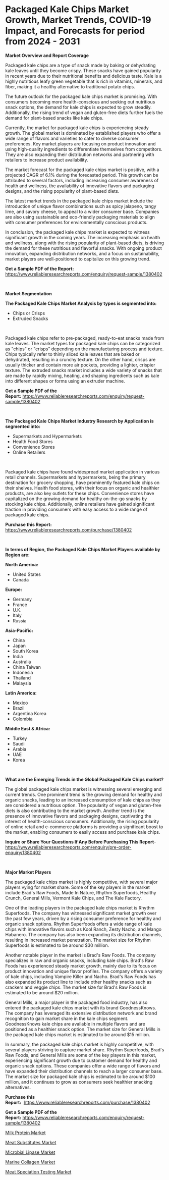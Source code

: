 <p><h1>Packaged Kale Chips Market Growth, Market Trends, COVID-19 Impact, and Forecasts for period from 2024 - 2031</h1></p><p><strong>Market Overview and Report Coverage</strong></p>
<p><p>Packaged kale chips are a type of snack made by baking or dehydrating kale leaves until they become crispy. These snacks have gained popularity in recent years due to their nutritional benefits and delicious taste. Kale is a highly nutritious leafy green vegetable that is rich in vitamins, minerals, and fiber, making it a healthy alternative to traditional potato chips.</p><p>The future outlook for the packaged kale chips market is promising. With consumers becoming more health-conscious and seeking out nutritious snack options, the demand for kale chips is expected to grow steadily. Additionally, the rising trend of vegan and gluten-free diets further fuels the demand for plant-based snacks like kale chips.</p><p>Currently, the market for packaged kale chips is experiencing steady growth. The global market is dominated by established players who offer a wide range of flavors and varieties to cater to diverse consumer preferences. Key market players are focusing on product innovation and using high-quality ingredients to differentiate themselves from competitors. They are also expanding their distribution networks and partnering with retailers to increase product availability.</p><p>The market forecast for the packaged kale chips market is positive, with a projected CAGR of 6.1% during the forecasted period. This growth can be attributed to several factors, including increasing consumer awareness of health and wellness, the availability of innovative flavors and packaging designs, and the rising popularity of plant-based diets.</p><p>The latest market trends in the packaged kale chips market include the introduction of unique flavor combinations such as spicy jalapeno, tangy lime, and savory cheese, to appeal to a wider consumer base. Companies are also using sustainable and eco-friendly packaging materials to align with consumer preferences for environmentally conscious products.</p><p>In conclusion, the packaged kale chips market is expected to witness significant growth in the coming years. The increasing emphasis on health and wellness, along with the rising popularity of plant-based diets, is driving the demand for these nutritious and flavorful snacks. With ongoing product innovation, expanding distribution networks, and a focus on sustainability, market players are well-positioned to capitalize on this growing trend.</p></p>
<p><strong>Get a Sample PDF of the Report:</strong> <a href="https://www.reliableresearchreports.com/enquiry/request-sample/1380402">https://www.reliableresearchreports.com/enquiry/request-sample/1380402</a></p>
<p>&nbsp;</p>
<p><strong>Market Segmentation</strong></p>
<p><strong>The Packaged Kale Chips Market Analysis by types is segmented into:</strong></p>
<p><ul><li>Chips or Crisps</li><li>Extruded Snacks</li></ul></p>
<p>&nbsp;</p>
<p><p>Packaged kale chips refer to pre-packaged, ready-to-eat snacks made from kale leaves. The market types for packaged kale chips can be categorized as "chips" or "crisps" depending on the manufacturing process and texture. Chips typically refer to thinly sliced kale leaves that are baked or dehydrated, resulting in a crunchy texture. On the other hand, crisps are usually thicker and contain more air pockets, providing a lighter, crispier texture. The extruded snacks market includes a wide variety of snacks that are made by rapidly mixing, heating, and shaping ingredients such as kale into different shapes or forms using an extruder machine.</p></p>
<p><strong>Get a Sample PDF of the Report:</strong>&nbsp;<a href="https://www.reliableresearchreports.com/enquiry/request-sample/1380402">https://www.reliableresearchreports.com/enquiry/request-sample/1380402</a></p>
<p>&nbsp;</p>
<p><strong>The Packaged Kale Chips Market Industry Research by Application is segmented into:</strong></p>
<p><ul><li>Supermarkets and Hypermarkets</li><li>Health Food Stores</li><li>Convenience Stores</li><li>Online Retailers</li></ul></p>
<p>&nbsp;</p>
<p><p>Packaged kale chips have found widespread market application in various retail channels. Supermarkets and hypermarkets, being the primary destination for grocery shopping, have prominently featured kale chips on their shelves. Health food stores, with their focus on organic and healthier products, are also key outlets for these chips. Convenience stores have capitalized on the growing demand for healthy on-the-go snacks by stocking kale chips. Additionally, online retailers have gained significant traction in providing consumers with easy access to a wide range of packaged kale chips.</p></p>
<p><strong>Purchase this Report:</strong>&nbsp; <a href="https://www.reliableresearchreports.com/purchase/1380402">https://www.reliableresearchreports.com/purchase/1380402</a></p>
<p>&nbsp;</p>
<p><strong>In terms of Region, the Packaged Kale Chips Market Players available by Region are:</strong></p>
<p>
    <p> <strong> North America: </strong>
        <ul>
            <li>United States</li>
            <li>Canada</li>
        </ul>
        </p> 
    <p> <strong> Europe: </strong>
        <ul>
            <li>Germany</li>
            <li>France</li>
            <li>U.K.</li>
            <li>Italy</li>
            <li>Russia</li>
        </ul>
        </p> 
    <p> <strong> Asia-Pacific: </strong>
        <ul>
            <li>China</li>
            <li>Japan</li>
            <li>South Korea</li>
            <li>India</li>
            <li>Australia</li>
            <li>China Taiwan</li>
            <li>Indonesia</li>
            <li>Thailand</li>
            <li>Malaysia</li>
        </ul>
        </p> 
    <p> <strong> Latin America: </strong>
        <ul>
            <li>Mexico</li>
            <li>Brazil</li>
            <li>Argentina Korea</li>
            <li>Colombia</li>
        </ul>
        </p> 
    <p> <strong> Middle East & Africa: </strong>
        <ul>
            <li>Turkey</li>
            <li>Saudi</li>
            <li>Arabia</li>
            <li>UAE</li>
            <li>Korea</li>
        </ul>
    </p>
    </p>
<p>&nbsp;</p>
<p><strong>What are the Emerging Trends in the Global Packaged Kale Chips market?</strong></p>
<p><p>The global packaged kale chips market is witnessing several emerging and current trends. One prominent trend is the growing demand for healthy and organic snacks, leading to an increased consumption of kale chips as they are considered a nutritious option. The popularity of vegan and gluten-free diets is also contributing to the market growth. Another trend is the presence of innovative flavors and packaging designs, captivating the interest of health-conscious consumers. Additionally, the rising popularity of online retail and e-commerce platforms is providing a significant boost to the market, enabling consumers to easily access and purchase kale chips.</p></p>
<p><strong>Inquire or Share Your Questions If Any Before Purchasing This Report</strong>- <a href="https://www.reliableresearchreports.com/enquiry/pre-order-enquiry/1380402">https://www.reliableresearchreports.com/enquiry/pre-order-enquiry/1380402</a></p>
<p>&nbsp;</p>
<p><strong>Major Market Players</strong></p>
<p><p>The packaged kale chips market is highly competitive, with several major players vying for market share. Some of the key players in the market include Brad's Raw Foods, Made In Nature, Rhythm Superfoods, Healthy Crunch, General Mills, Vermont Kale Chips, and The Kale Factory.</p><p>One of the leading players in the packaged kale chips market is Rhythm Superfoods. The company has witnessed significant market growth over the past few years, driven by a rising consumer preference for healthy and organic snack options. Rhythm Superfoods offers a wide range of kale chips with innovative flavors such as Kool Ranch, Zesty Nacho, and Mango Habanero. The company has also been expanding its distribution channels, resulting in increased market penetration. The market size for Rhythm Superfoods is estimated to be around $30 million.</p><p>Another notable player in the market is Brad's Raw Foods. The company specializes in raw and organic snacks, including kale chips. Brad's Raw Foods has experienced steady market growth, mainly due to its focus on product innovation and unique flavor profiles. The company offers a variety of kale chips, including Vampire Killer and Nacho. Brad's Raw Foods has also expanded its product line to include other healthy snacks such as crackers and veggie chips. The market size for Brad's Raw Foods is estimated to be around $20 million.</p><p>General Mills, a major player in the packaged food industry, has also entered the packaged kale chips market with its brand GoodnessKnows. The company has leveraged its extensive distribution network and brand recognition to gain market share in the kale chips segment. GoodnessKnows kale chips are available in multiple flavors and are positioned as a healthier snack option. The market size for General Mills in the packaged kale chips market is estimated to be around $15 million.</p><p>In summary, the packaged kale chips market is highly competitive, with several players striving to capture market share. Rhythm Superfoods, Brad's Raw Foods, and General Mills are some of the key players in this market, experiencing significant growth due to customer demand for healthy and organic snack options. These companies offer a wide range of flavors and have expanded their distribution channels to reach a larger consumer base. The market size for packaged kale chips is estimated to be around $100 million, and it continues to grow as consumers seek healthier snacking alternatives.</p></p>
<p><strong>Purchase this Report:</strong>&nbsp;&nbsp;<a href="https://www.reliableresearchreports.com/purchase/1380402">https://www.reliableresearchreports.com/purchase/1380402</a></p>
<p></p>
<p><strong>Get a Sample PDF of the Report:</strong>&nbsp;<a href="https://www.reliableresearchreports.com/enquiry/request-sample/1380402">https://www.reliableresearchreports.com/enquiry/request-sample/1380402</a></p>
<p><p><a href="https://github.com/nathandecarvalho/Market-Research-Report-List-1/blob/main/milk-protein-market.md">Milk Protein Market</a></p><p><a href="https://github.com/julyju69/Market-Research-Report-List-1/blob/main/meat-substitutes-market.md">Meat Substitutes Market</a></p><p><a href="https://github.com/markusgodoy/Market-Research-Report-List-1/blob/main/microbial-lipase-market.md">Microbial Lipase Market</a></p><p><a href="https://github.com/amonskiyk/Market-Research-Report-List-2/blob/main/marine-collagen-market.md">Marine Collagen Market</a></p><p><a href="https://github.com/joannesouthgate/Market-Research-Report-List-1/blob/main/meat-speciation-testing-market.md">Meat Speciation Testing Market</a></p></p>